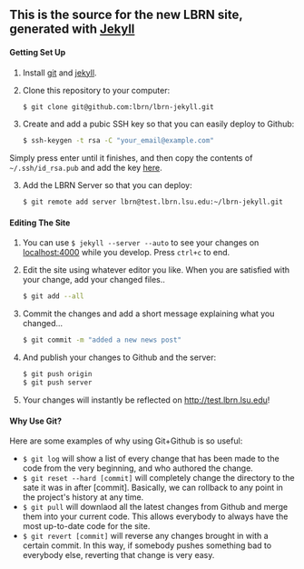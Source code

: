 ## This is the source for the new LBRN site, generated with [Jekyll][1]



#### Getting Set Up

1. Install [git][2] and [jekyll][3].
2. Clone this repository to your computer:
    ``` bash
    $ git clone git@github.com:lbrn/lbrn-jekyll.git
    ```

3. Create and add a pubic SSH key so that you can easily deploy to Github:
    ```bash
    $ ssh-keygen -t rsa -C "your_email@example.com"
    ```
  Simply press enter until it finishes, and then copy the contents of `~/.ssh/id_rsa.pub` and add the key [here][4].

3. Add the LBRN Server so that you can deploy:
    ```bash
    $ git remote add server lbrn@test.lbrn.lsu.edu:~/lbrn-jekyll.git
    ```

#### Editing The Site

1. You can use `$ jekyll --server --auto` to see your changes on [localhost:4000](http://localhost:4000) while you develop. Press `ctrl+c` to end.
2. Edit the site using whatever editor you like. When you are satisfied with your change, add your changed files..
    ```bash
    $ git add --all
    ```

3. Commit the changes and add a short message explaining what you changed...
    ```bash
    $ git commit -m "added a new news post"
    ```

4. And publish your changes to Github and the server:
    ```bash
    $ git push origin
    $ git push server
    ```

5. Your changes will instantly be reflected on http://test.lbrn.lsu.edu!


#### Why Use Git?

Here are some examples of why using Git+Github is so useful:

- `$ git log` will show a list of every change that has been made to the code from the very beginning, and who authored the change.
- `$ git reset --hard [commit]` will completely change the directory to the sate it was in after [commit]. Basically, we can rollback to any point in the project's history at any time.
- `$ git pull` will downlaod all the latest changes from Github and merge them into your current code. This allows everybody to always have the most up-to-date code for the site.
- `$ git revert [commit]` will reverse any changes brought in with a certain commit. In this way, if somebody pushes something bad to everybody else, reverting that change is very easy.

[1]: https://github.com/mojombo/jekyll#jekyll
[2]: http://git-scm.com/
[3]: https://github.com/mojombo/jekyll/wiki/install
[4]: https://github.com/settings/ssh